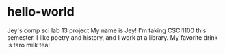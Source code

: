 # hello-world
Jey's comp sci lab 13 project
My name is Jey! I'm taking CSCI1100 this semester. I like poetry and history, and I work at a library. My favorite drink is taro milk tea!
